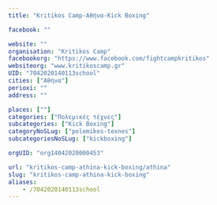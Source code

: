 ```yaml
---
title: "Kritikos Camp-Αθήνα-Kick Boxing"

facebook: ""

website: ""
organisation: "Kritikos Camp"
facebookorg: "https://www.facebook.com/fightcampkritikos"
websiteorg: "www.kritikoscamp.gr"
UID: "7042020140113school"
cities: ["Αθήνα"]
perioxi: ""
address: ""

places: [""]
categories: ["Πολεμικές τέχνες"]
subcategories: ["Kick Boxing"]
categoryNoSLug: ["polemikes-texnes"]
subcategoriesNoSLug: ["kickboxing"]

orgUID: "org14042020000453"

url: "kritikos-camp-athina-kick-boxing/athina"
slug: "kritikos-camp-athina-kick-boxing"
aliases:
    - /7042020140113school
---
```





